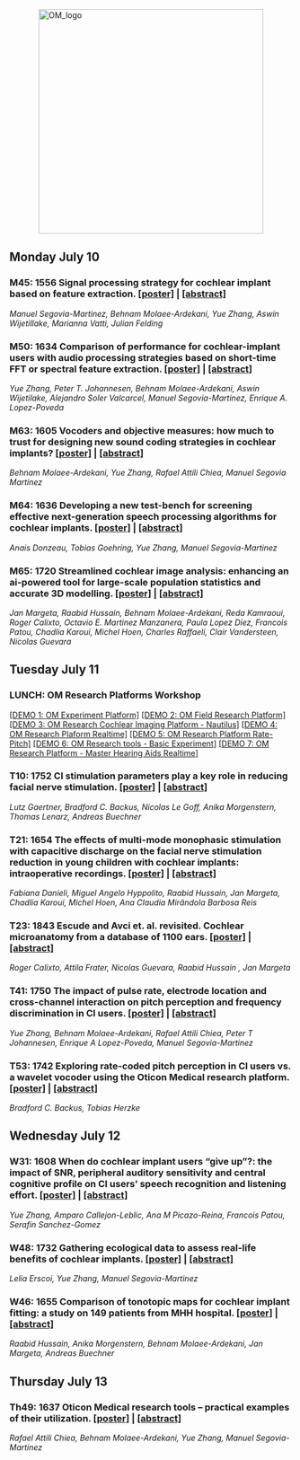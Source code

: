 <img style="display: block; margin: auto;" src="https://rfai-om.github.io/OM-CIAP2023/images/OM_logo.png" alt="OM_logo" width="400"/>


## Monday July 10

### M45: 1556 Signal processing strategy for cochlear implant based on feature extraction. [[poster]](https://rfai-om.github.io/OM-CIAP2023/posters/1556.pdf) | [[abstract]](http://ciaphome.org/abstracts/bin/abstractsByID2.export.php?idList=1556)
*Manuel Segovia-Martinez, Behnam Molaee-Ardekani, Yue Zhang, Aswin Wijetillake, Marianna Vatti, Julian Felding*

### M50: 1634 Comparison of performance for cochlear-implant users with audio processing strategies based on short-time FFT or spectral feature extraction. [[poster]](https://rfai-om.github.io/OM-CIAP2023/posters/1634.pdf) | [[abstract]](http://ciaphome.org/abstracts/bin/abstractsByID2.export.php?idList=1634)
*Yue Zhang, Peter T. Johannesen, Behnam Molaee-Ardekani, Aswin Wijetilake, Alejandro Soler Valcarcel, Manuel Segovia-Martinez, Enrique A. Lopez-Poveda*

### M63: 1605 Vocoders and objective measures: how much to trust for designing new sound coding strategies in cochlear implants? [[poster]](https://rfai-om.github.io/OM-CIAP2023/posters/1605.pdf) | [[abstract]](http://ciaphome.org/abstracts/bin/abstractsByID2.export.php?idList=1605)
*Behnam Molaee-Ardekani, Yue Zhang, Rafael Attili Chiea, Manuel Segovia Martinez*

### M64: 1636 Developing a new test-bench for screening effective next-generation speech processing algorithms for cochlear implants. [[poster]](https://rfai-om.github.io/OM-CIAP2023/posters/1636.pdf) | [[abstract]](http://ciaphome.org/abstracts/bin/abstractsByID2.export.php?idList=1636)
*Anais Donzeau, Tobias Goehring, Yue Zhang, Manuel Segovia-Martinez*

### M65: 1720 Streamlined cochlear image analysis: enhancing an ai-powered tool for large-scale population statistics and accurate 3D modelling. [[poster]](https://rfai-om.github.io/OM-CIAP2023/posters/1720.pdf) | [[abstract]](http://ciaphome.org/abstracts/bin/abstractsByID2.export.php?idList=1720)
*Jan Margeta, Raabid Hussain, Behnam Molaee-Ardekani, Reda Kamraoui, Roger Calixto, Octavio E. Martinez Manzanera, Paula Lopez Diez, Francois Patou, Chadlia Karoui, Michel Hoen, Charles Raffaeli, Clair Vandersteen, Nicolas Guevara*

## Tuesday July 11

### **LUNCH:** OM Research Platforms Workshop
[[DEMO 1: OM Experiment Platform]](https://rfai-om.github.io/OM-CIAP2023/demo/demo_OMEXP.pdf)
[[DEMO 2: OM Field Research Platform]](https://rfai-om.github.io/OM-CIAP2023/demo/demo_OMFRP.pdf)
[[DEMO 3: OM Research Cochlear Imaging Platform - Nautilus]](https://rfai-om.github.io/OM-CIAP2023/demo/demo_nautilus.pdf)
[[DEMO 4: OM Research Plaform Realtime]](https://rfai-om.github.io/OM-CIAP2023/demo/demo_OMRPRealtime.pdf)
[[DEMO 5: OM Research Platform Rate-Pitch]](https://rfai-om.github.io/OM-CIAP2023/demo/demo_OMRP.pdf)
[[DEMO 6: OM Research tools - Basic Experiment]](https://rfai-om.github.io/OM-CIAP2023/demo/demo_basicExp.pdf)
[[DEMO 7: OM Research Platform - Master Hearing Aids Realtime]](https://rfai-om.github.io/OM-CIAP2023/demo/demo_OMRPMHA.pdf)

### T10: 1752 CI stimulation parameters play a key role in reducing facial nerve stimulation. [[poster]](https://rfai-om.github.io/OM-CIAP2023/posters/1752.pdf) | [[abstract]](http://ciaphome.org/abstracts/bin/abstractsByID2.export.php?idList=1752)
*Lutz Gaertner, Bradford C. Backus, Nicolas Le Goff, Anika Morgenstern, Thomas Lenarz, Andreas Buechner*

### T21: 1654 The effects of multi-mode monophasic stimulation with capacitive discharge on the facial nerve stimulation reduction in young children with cochlear implants: intraoperative recordings. [[poster]](https://rfai-om.github.io/OM-CIAP2023/posters/1654.pdf) | [[abstract]](http://ciaphome.org/abstracts/bin/abstractsByID2.export.php?idList=1654)
*Fabiana Danieli, Miguel Angelo Hyppolito, Raabid Hussain, Jan Margeta, Chadlia Karoui, Michel Hoen, Ana Claudia Mirândola Barbosa Reis*

### T23: 1843 Escude and Avci et. al. revisited. Cochlear microanatomy from a database of 1100 ears. [[poster]](https://rfai-om.github.io/OM-CIAP2023/posters/1843.pdf) | [[abstract]](http://ciaphome.org/abstracts/bin/abstractsByID2.export.php?idList=1843)
*Roger Calixto, Attila Frater, Nicolas Guevara, Raabid Hussain , Jan Margeta*

### T41: 1750 The impact of pulse rate, electrode location and cross-channel interaction on pitch perception and frequency discrimination in CI users. [[poster]](https://rfai-om.github.io/OM-CIAP2023/posters/1750.pdf) | [[abstract]](http://ciaphome.org/abstracts/bin/abstractsByID2.export.php?idList=1750)
*Yue Zhang, Behnam Molaee-Ardekani, Rafael Attili Chiea, Peter T Johannesen, Enrique A Lopez-Poveda, Manuel Segovia-Martinez*

### T53: 1742 Exploring rate-coded pitch perception in CI users vs. a wavelet vocoder using the Oticon Medical research platform.  [[poster]](https://rfai-om.github.io/OM-CIAP2023/posters/1742.pdf) | [[abstract]](http://ciaphome.org/abstracts/bin/abstractsByID2.export.php?idList=1742)
*Bradford C. Backus, Tobias Herzke*

## Wednesday July 12

### W31: 1608 When do cochlear implant users “give up”?: the impact of SNR, peripheral auditory sensitivity and central cognitive profile on CI users’ speech recognition and listening effort. [[poster]](https://rfai-om.github.io/OM-CIAP2023/posters/1608.pdf) | [[abstract]](http://ciaphome.org/abstracts/bin/abstractsByID2.export.php?idList=1608)
*Yue Zhang, Amparo Callejon-Leblic, Ana M Picazo-Reina, Francois Patou, Serafin Sanchez-Gomez*

### W48: 1732 Gathering ecological data to assess real-life benefits of cochlear implants. [[poster]](https://rfai-om.github.io/OM-CIAP2023/posters/1732.pdf) | [[abstract]](http://ciaphome.org/abstracts/bin/abstractsByID2.export.php?idList=1732)
*Lelia Erscoi, Yue Zhang, Manuel Segovia-Martinez*

### W46: 1655 Comparison of tonotopic maps for cochlear implant fitting: a study on 149 patients from MHH hospital. [[poster]](https://rfai-om.github.io/OM-CIAP2023/posters/1655.pdf) | [[abstract]](http://ciaphome.org/abstracts/bin/abstractsByID2.export.php?idList=1655)
*Raabid Hussain, Anika Morgenstern, Behnam Molaee-Ardekani, Jan Margeta, Andreas Buechner*

## Thursday July 13

### Th49: 1637 Oticon Medical research tools – practical examples of their utilization. [[poster]](https://rfai-om.github.io/OM-CIAP2023/posters/1637.pdf) | [[abstract]](http://ciaphome.org/abstracts/bin/abstractsByID2.export.php?idList=1637)
*Rafael Attili Chiea, Behnam Molaee-Ardekani, Yue Zhang, Manuel Segovia-Martinez*
